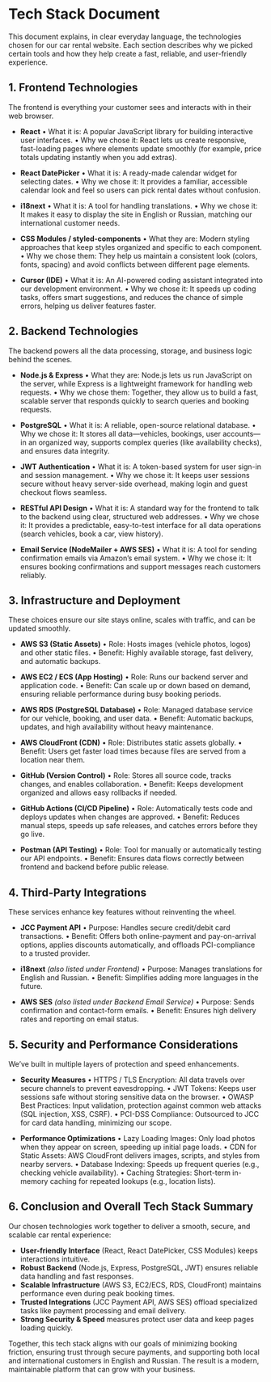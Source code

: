 # Tech Stack Document

This document explains, in clear everyday language, the technologies chosen for our car rental website. Each section describes why we picked certain tools and how they help create a fast, reliable, and user-friendly experience.

## 1. Frontend Technologies

The frontend is everything your customer sees and interacts with in their web browser.

- **React**
  • What it is: A popular JavaScript library for building interactive user interfaces.
  • Why we chose it: React lets us create responsive, fast-loading pages where elements update smoothly (for example, price totals updating instantly when you add extras).

- **React DatePicker**
  • What it is: A ready-made calendar widget for selecting dates.
  • Why we chose it: It provides a familiar, accessible calendar look and feel so users can pick rental dates without confusion.

- **i18next**
  • What it is: A tool for handling translations.
  • Why we chose it: It makes it easy to display the site in English or Russian, matching our international customer needs.

- **CSS Modules / styled-components**
  • What they are: Modern styling approaches that keep styles organized and specific to each component.
  • Why we chose them: They help us maintain a consistent look (colors, fonts, spacing) and avoid conflicts between different page elements.

- **Cursor (IDE)**
  • What it is: An AI-powered coding assistant integrated into our development environment.
  • Why we chose it: It speeds up coding tasks, offers smart suggestions, and reduces the chance of simple errors, helping us deliver features faster.

## 2. Backend Technologies

The backend powers all the data processing, storage, and business logic behind the scenes.

- **Node.js & Express**
  • What they are: Node.js lets us run JavaScript on the server, while Express is a lightweight framework for handling web requests.
  • Why we chose them: Together, they allow us to build a fast, scalable server that responds quickly to search queries and booking requests.

- **PostgreSQL**
  • What it is: A reliable, open-source relational database.
  • Why we chose it: It stores all data—vehicles, bookings, user accounts—in an organized way, supports complex queries (like availability checks), and ensures data integrity.

- **JWT Authentication**
  • What it is: A token-based system for user sign-in and session management.
  • Why we chose it: It keeps user sessions secure without heavy server-side overhead, making login and guest checkout flows seamless.

- **RESTful API Design**
  • What it is: A standard way for the frontend to talk to the backend using clear, structured web addresses.
  • Why we chose it: It provides a predictable, easy-to-test interface for all data operations (search vehicles, book a car, view history).

- **Email Service (NodeMailer + AWS SES)**
  • What it is: A tool for sending confirmation emails via Amazon’s email system.
  • Why we chose it: It ensures booking confirmations and support messages reach customers reliably.

## 3. Infrastructure and Deployment

These choices ensure our site stays online, scales with traffic, and can be updated smoothly.

- **AWS S3 (Static Assets)**
  • Role: Hosts images (vehicle photos, logos) and other static files.
  • Benefit: Highly available storage, fast delivery, and automatic backups.

- **AWS EC2 / ECS (App Hosting)**
  • Role: Runs our backend server and application code.
  • Benefit: Can scale up or down based on demand, ensuring reliable performance during busy booking periods.

- **AWS RDS (PostgreSQL Database)**
  • Role: Managed database service for our vehicle, booking, and user data.
  • Benefit: Automatic backups, updates, and high availability without heavy maintenance.

- **AWS CloudFront (CDN)**
  • Role: Distributes static assets globally.
  • Benefit: Users get faster load times because files are served from a location near them.

- **GitHub (Version Control)**
  • Role: Stores all source code, tracks changes, and enables collaboration.
  • Benefit: Keeps development organized and allows easy rollbacks if needed.

- **GitHub Actions (CI/CD Pipeline)**
  • Role: Automatically tests code and deploys updates when changes are approved.
  • Benefit: Reduces manual steps, speeds up safe releases, and catches errors before they go live.

- **Postman (API Testing)**
  • Role: Tool for manually or automatically testing our API endpoints.
  • Benefit: Ensures data flows correctly between frontend and backend before public release.

## 4. Third-Party Integrations

These services enhance key features without reinventing the wheel.

- **JCC Payment API**
  • Purpose: Handles secure credit/debit card transactions.
  • Benefit: Offers both online-payment and pay-on-arrival options, applies discounts automatically, and offloads PCI-compliance to a trusted provider.

- **i18next** *(also listed under Frontend)*
  • Purpose: Manages translations for English and Russian.
  • Benefit: Simplifies adding more languages in the future.

- **AWS SES** *(also listed under Backend Email Service)*
  • Purpose: Sends confirmation and contact-form emails.
  • Benefit: Ensures high delivery rates and reporting on email status.

## 5. Security and Performance Considerations

We’ve built in multiple layers of protection and speed enhancements.

- **Security Measures**
  • HTTPS / TLS Encryption: All data travels over secure channels to prevent eavesdropping.
  • JWT Tokens: Keeps user sessions safe without storing sensitive data on the browser.
  • OWASP Best Practices: Input validation, protection against common web attacks (SQL injection, XSS, CSRF).
  • PCI-DSS Compliance: Outsourced to JCC for card data handling, minimizing our scope.

- **Performance Optimizations**
  • Lazy Loading Images: Only load photos when they appear on screen, speeding up initial page loads.
  • CDN for Static Assets: AWS CloudFront delivers images, scripts, and styles from nearby servers.
  • Database Indexing: Speeds up frequent queries (e.g., checking vehicle availability).
  • Caching Strategies: Short-term in-memory caching for repeated lookups (e.g., location lists).

## 6. Conclusion and Overall Tech Stack Summary

Our chosen technologies work together to deliver a smooth, secure, and scalable car rental experience:

- **User-friendly Interface** (React, React DatePicker, CSS Modules) keeps interactions intuitive.
- **Robust Backend** (Node.js, Express, PostgreSQL, JWT) ensures reliable data handling and fast responses.
- **Scalable Infrastructure** (AWS S3, EC2/ECS, RDS, CloudFront) maintains performance even during peak booking times.
- **Trusted Integrations** (JCC Payment API, AWS SES) offload specialized tasks like payment processing and email delivery.
- **Strong Security & Speed** measures protect user data and keep pages loading quickly.

Together, this tech stack aligns with our goals of minimizing booking friction, ensuring trust through secure payments, and supporting both local and international customers in English and Russian. The result is a modern, maintainable platform that can grow with your business.